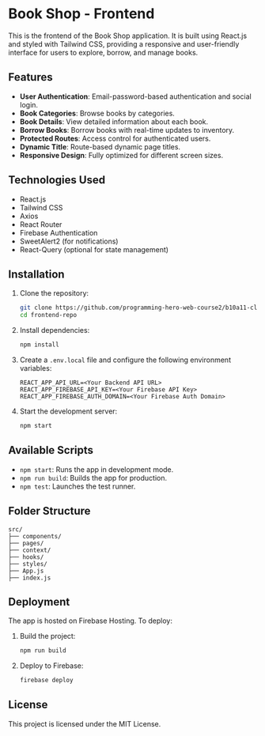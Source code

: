# Book Shop - Frontend

This is the frontend of the Book Shop application. It is built using React.js and styled with Tailwind CSS, providing a responsive and user-friendly interface for users to explore, borrow, and manage books.

## Features
- **User Authentication**: Email-password-based authentication and social login.
- **Book Categories**: Browse books by categories.
- **Book Details**: View detailed information about each book.
- **Borrow Books**: Borrow books with real-time updates to inventory.
- **Protected Routes**: Access control for authenticated users.
- **Dynamic Title**: Route-based dynamic page titles.
- **Responsive Design**: Fully optimized for different screen sizes.

## Technologies Used
- React.js
- Tailwind CSS
- Axios
- React Router
- Firebase Authentication
- SweetAlert2 (for notifications)
- React-Query (optional for state management)

## Installation

1. Clone the repository:
   ```bash
   git clone https://github.com/programming-hero-web-course2/b10a11-client-side-ataurwd.git
   cd frontend-repo
   ```
2. Install dependencies:
   ```bash
   npm install
   ```
3. Create a `.env.local` file and configure the following environment variables:
   ```env
   REACT_APP_API_URL=<Your Backend API URL>
   REACT_APP_FIREBASE_API_KEY=<Your Firebase API Key>
   REACT_APP_FIREBASE_AUTH_DOMAIN=<Your Firebase Auth Domain>
   ```
4. Start the development server:
   ```bash
   npm start
   ```

## Available Scripts
- `npm start`: Runs the app in development mode.
- `npm run build`: Builds the app for production.
- `npm test`: Launches the test runner.

## Folder Structure
```
src/
├── components/
├── pages/
├── context/
├── hooks/
├── styles/
├── App.js
├── index.js
```

## Deployment
The app is hosted on Firebase Hosting. To deploy:
1. Build the project:
   ```bash
   npm run build
   ```
2. Deploy to Firebase:
   ```bash
   firebase deploy
   ```

## License
This project is licensed under the MIT License.